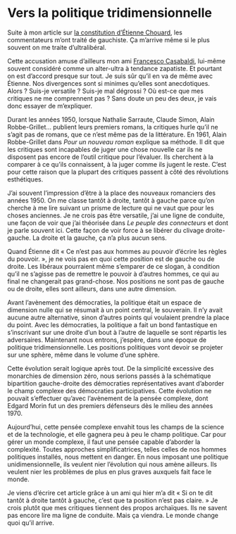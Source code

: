 # Vers la politique tridimensionnelle

Suite à mon article sur [la constitution d’Étienne Chouard](http://blog.tcrouzet.com/2006/07/07/la-constitution-d%e2%80%99etienne-chouard/), les commentateurs m’ont traité de gauchiste. Ça m’arrive même si le plus souvent on me traite d’ultralibéral.

Cette accusation amuse d’ailleurs mon ami [Francesco Casabaldi](http://francescocasabaldi.typepad.com/), lui-même souvent considéré comme un alter-ultra à tendance zapatiste. Et pourtant on est d’accord presque sur tout. Je suis sûr qu’il en va de même avec Étienne. Nos divergences sont si minimes qu’elles sont anecdotiques. Alors ? Suis-je versatile ? Suis-je mal dégrossi ? Où est-ce que mes critiques ne me comprennent pas ? Sans doute un peu des deux, je vais donc essayer de m’expliquer.

Durant les années 1950, lorsque Nathalie Sarraute, Claude Simon, Alain Robbe-Grillet… publient leurs premiers romans, la critiques hurle qu’il ne s’agit pas de romans, que ce n’est même pas de la littérature. En 1961, Alain Robbe-Grillet dans *Pour un nouveau roman* explique sa méthode. Il dit que les critiques sont incapables de juger une chose nouvelle car ils ne disposent pas encore de l’outil critique pour l’évaluer. Ils cherchent à la comparer à ce qu’ils connaissent, à la juger comme ils jugent le reste. C’est pour cette raison que la plupart des critiques passent à côté des révolutions esthétiques.

J’ai souvent l’impression d’être à la place des nouveaux romanciers des années 1950. On me classe tantôt à droite, tantôt à gauche parce qu’on cherche à me lire suivant un prisme de lecture qui ne vaut que pour les choses anciennes. Je ne crois pas être versatile, j’ai une ligne de conduite, une façon de voir que j’ai théorisée dans *Le peuple des connecteurs* et dont je parle souvent ici. Cette façon de voir force à se libérer du clivage droite-gauche. La droite et la gauche, ça n’a plus aucun sens.

Quand Étienne dit « Ce n’est pas aux hommes au pouvoir d’écrire les règles du pouvoir. », je ne vois pas en quoi cette position est de gauche ou de droite. Les libéraux pourraient même s’emparer de ce slogan, à condition qu’il ne s’agisse pas de remettre le pouvoir à d’autres hommes, ce qui au final ne changerait pas grand-chose. Nos positions ne sont pas de gauche ou de droite, elles sont ailleurs, dans une autre dimension.

Avant l’avènement des démocraties, la politique était un espace de dimension nulle qui se résumait à un point central, le souverain. Il n’y avait aucune autre alternative, sinon d’autres points qui voulaient prendre la place du point. Avec les démocraties, la politique a fait un bond fantastique en s’inscrivant sur une droite d’un bout à l’autre de laquelle se sont répartis les adversaires. Maintenant nous entrons, j’espère, dans une époque de politique tridimensionnelle. Les positions politiques vont devoir se projeter sur une sphère, même dans le volume d’une sphère.

Cette évolution serait logique après tout. De la simplicité excessive des monarchies de dimension zéro, nous serions passés à la schématique bipartition gauche-droite des démocraties représentatives avant d’aborder le champ complexe des démocraties participatives. Cette évolution ne pouvait s’effectuer qu’avec l’avènement de la pensée complexe, dont Edgard Morin fut un des premiers défenseurs dès le milieu des années 1970.

Aujourd’hui, cette pensée complexe envahit tous les champs de la science et de la technologie, et elle gagnera peu à peu le champ politique. Car pour gérer un monde complexe, il faut une pensée capable d’aborder la complexité. Toutes approches simplificatrices, telles celles de nos hommes politiques installés, nous mettent en danger. En nous imposant une politique unidimensionnelle, ils veulent nier l’évolution qui nous amène ailleurs. Ils veulent nier les problèmes de plus en plus graves auxquels fait face le monde.

Je viens d’écrire cet article grâce à un ami qui hier m’a dit « Si on te dit tantôt à droite tantôt à gauche, c’est que ta position n’est pas claire. » Je crois plutôt que mes critiques tiennent des propos archaïques. Ils ne savent pas encore lire ma ligne de conduite. Mais ça viendra. Le monde change quoi qu’il arrive.
